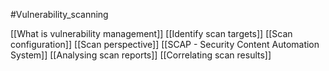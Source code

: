 #Vulnerability_scanning

[[What is vulnerability management]]
[[Identify scan targets]]
[[Scan configuration]]
[[Scan perspective]]
[[SCAP - Security Content Automation System]]
[[Analysing scan reports]]
[[Correlating scan results]]
